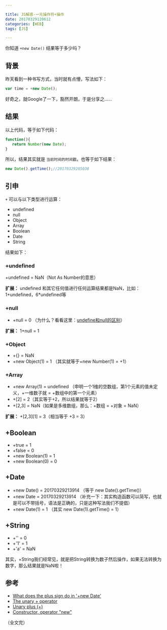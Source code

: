 ```yaml
---

title: JS解惑-一元操作符+操作
date: 20170329120612
categories: [WEB]
tags: [JS]

---
```


你知道 `+new Date()` 结果等于多少吗？

## 背景

昨天看到一种书写方式，当时就有点懵，写法如下：

```js
var time = +new Date();
```

好奇之，就Google了一下，豁然开朗，于是分享之……

## 结果

以上代码，等于如下代码：

```js
function(){
   return Number(new Date);
}
```

所以，结果其实就是 `当前时间的时间戳`，也等于如下结果：

```js
new Date().getTime();//20170329205038
```

## 引申

`+` 可以与以下类型进行运算：

* undefined
* null
* Object
* Array
* Boolean
* Date
* String

结果如下：

### +undefined

+undefined = NaN（Not As Number的意思）

**扩展：** undefined 和其它任何值进行任何运算结果都是NaN，比如：1+undefined，6*undefined等

### +null

* +null = 0 （为什么？看看这里：[undefine和null的区别](http://www.night123.com/2016/night-js-disabuse-undefined-vs-null/)）

**扩展：** 1+null = 1

### +Object

* +{} = NaN
* +new Object(1) = 1 （其实就等于+new Number(1) = +1）

### +Array

* +new Array(1) = undefined （申明一个1维的空数组，第1个元素的值未定义，+一维数子就 = +数组中的第一个元素）
* +[2] = 2（其实等于+2，所以结果就等于2）
* +[2,3] = NaN（如果是多维数组，那么：+数组 = +对象 = NaN）

**扩展：** +[2,3][1] = 3（相当等于 +3 = 3）

## +Boolean

* +true = 1
* +false = 0
* +new Boolean(1) = 1
* +new Boolean(0) = 0

## +Date

* +new Date() = 20170329213914 （等于 new Date().getTime()）
* +new Date = 20170329213914 （补充一下：其实构造函数可以简写，也就是可以不带括号，语法是正确的，只是这种写法我们不提倡）
* +new Date(1) = 1 （其实 new Date(1).getTime() = 1）

## +String

* +'' = 0
* +'1' = 1
* +'a' = NaN

其实，+String我们经常见，就是把String转换为数子然后操作，如果无法转换为数字，那么结果就是NaN啦！

## 参考

* [What does the plus sign do in '+new Date'](http://stackoverflow.com/questions/221539/what-does-the-plus-sign-do-in-new-date)
* [The unary + operator](http://xkr.us/articles/javascript/unary-add/)
* [Unary plus (+)](https://developer.mozilla.org/en-US/docs/Web/JavaScript/Reference/Operators/Arithmetic_Operators#Unary_plus)
* [Constructor, operator "new"](http://javascript.info/constructor-new)

（全文完）
